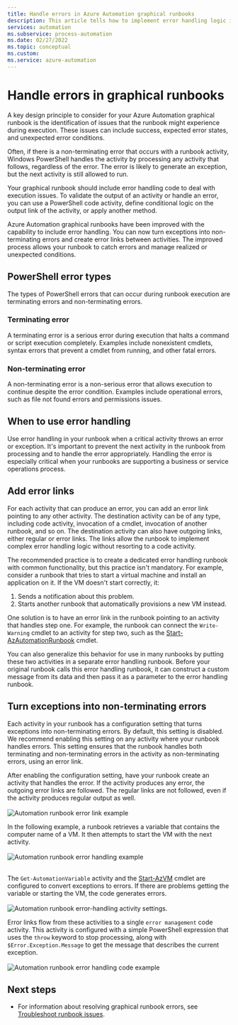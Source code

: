 ```yaml
---
title: Handle errors in Azure Automation graphical runbooks
description: This article tells how to implement error handling logic in graphical runbooks.
services: automation
ms.subservice: process-automation
ms.date: 02/27/2022
ms.topic: conceptual 
ms.custom:
ms.service: azure-automation
---
```


# Handle errors in graphical runbooks

A key design principle to consider for your Azure Automation graphical runbook is the identification of issues that the runbook might experience during execution. These issues can include success, expected error states, and unexpected error conditions.

Often, if there is a non-terminating error that occurs with a runbook activity, Windows PowerShell handles the activity by processing any activity that follows, regardless of the error. The error is likely to generate an exception, but the next activity is still allowed to run.

Your graphical runbook should include error handling code to deal with execution issues. To validate the output of an activity or handle an error, you can use a PowerShell code activity, define conditional logic on the output link of the activity, or apply another method.

Azure Automation graphical runbooks have been improved with the capability to include error handling. You can now turn exceptions into non-terminating errors and create error links between activities. The improved process allows your runbook to catch errors and manage realized or unexpected conditions. 

## PowerShell error types

The types of PowerShell errors that can occur during runbook execution are terminating errors and non-terminating errors.
 
### Terminating error

A terminating error is a serious error during execution that halts a command or script execution completely. Examples include nonexistent cmdlets, syntax errors that prevent a cmdlet from running, and other fatal errors.

### Non-terminating error

A non-terminating error is a non-serious error that allows execution to continue despite the error condition. Examples include operational errors, such as file not found errors and permissions issues.

## When to use error handling

Use error handling in your runbook when a critical activity throws an error or exception. It's important to prevent the next activity in the runbook from processing and to handle the error appropriately. Handling the error is especially critical when your runbooks are supporting a business or service operations process.

## Add error links

For each activity that can produce an error, you can add an error link pointing to any other activity. The destination activity can be of any type, including code activity, invocation of a cmdlet, invocation of another runbook, and so on. The destination activity can also have outgoing links, either regular or error links. The links allow the runbook to implement complex error handling logic without resorting to a code activity.

The recommended practice is to create a dedicated error handling runbook with common functionality, but this practice isn't mandatory. For example, consider a runbook that tries to start a virtual machine and install an application on it. If the VM doesn't start correctly, it:

1. Sends a notification about this problem.
2. Starts another runbook that automatically provisions a new VM instead.

One solution is to have an error link in the runbook pointing to an activity that handles step one. For example, the runbook can connect the `Write-Warning` cmdlet to an activity for step two, such as the [Start-AzAutomationRunbook](/powershell/module/az.automation/start-azautomationrunbook) cmdlet.

You can also generalize this behavior for use in many runbooks by putting these two activities in a separate error handling runbook. Before your original runbook calls this error handling runbook, it can construct a custom message from its data and then pass it as a parameter to the error handling runbook.

## Turn exceptions into non-terminating errors

Each activity in your runbook has a configuration setting that turns exceptions into non-terminating errors. By default, this setting is disabled. We recommend enabling this setting on any activity where your runbook handles errors. This setting ensures that the runbook handles both terminating and non-terminating errors in the activity as non-terminating errors, using an error link.  

After enabling the configuration setting, have your runbook create an activity that handles the error. If the activity produces any error, the outgoing error links are followed. The regular links are not followed, even if the activity produces regular output as well.<br><br> ![Automation runbook error link example](media/automation-runbook-graphical-error-handling/error-link-example.png)

In the following example, a runbook retrieves a variable that contains the computer name of a VM. It then attempts to start the VM with the next activity.<br><br> ![Automation runbook error handling example](media/automation-runbook-graphical-error-handling/runbook-example-error-handling.png)<br><br>      

The `Get-AutomationVariable` activity and the [Start-AzVM](/powershell/module/Az.Compute/Start-AzVM) cmdlet are configured to convert exceptions to errors. If there are problems getting the variable or starting the VM, the code generates errors.<br><br> ![Automation runbook error-handling activity settings](media/automation-runbook-graphical-error-handling/activity-blade-convertexception-option.png).

Error links flow from these activities to a single `error management` code activity. This activity is configured with a simple PowerShell expression that uses the `throw` keyword to stop processing, along with `$Error.Exception.Message` to get the message that describes the current exception.<br><br> ![Automation runbook error handling code example](media/automation-runbook-graphical-error-handling/runbook-example-error-handling-code.png)

## Next steps

* For information about resolving graphical runbook errors, see [Troubleshoot runbook issues](troubleshoot/runbooks.md).
